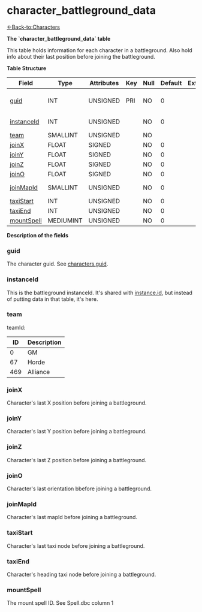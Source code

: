 # character\_battleground\_data

[<-Back-to:Characters](database-characters)

**The \`character\_battleground\_data\` table**

This table holds information for each character in a battleground. Also hold info about their last position before joining the battleground.

**Table Structure**

| Field            | Type         | Attributes | Key | Null | Default | Extra | Comment                  |
|------------------|--------------|------------|-----|------|---------|-------|--------------------------|
| [guid][1]        | INT      | UNSIGNED   | PRI | NO   | 0       |       | Global Unique Identifier |
| [instanceId][2]  | INT      | UNSIGNED   |     | NO   | 0       |       | Instance Identifier      |
| [team][3]        | SMALLINT  | UNSIGNED   |     | NO   |         |       |                          |
| [joinX][4]       | FLOAT        | SIGNED     |     | NO   | 0       |       |                          |
| [joinY][5]       | FLOAT        | SIGNED     |     | NO   | 0       |       |                          |
| [joinZ][6]       | FLOAT        | SIGNED     |     | NO   | 0       |       |                          |
| [joinO][7]       | FLOAT        | SIGNED     |     | NO   | 0       |       |                          |
| [joinMapId][8]   | SMALLINT  | UNSIGNED   |     | NO   | 0       |       | Map Identifier           |
| [taxiStart][9]   | INT      | UNSIGNED   |     | NO   | 0       |       |                          |
| [taxiEnd][10]    | INT      | UNSIGNED   |     | NO   | 0       |       |                          |
| [mountSpell][11] | MEDIUMINT | UNSIGNED   |     | NO   | 0       |       |                          |

[1]: #guid
[2]: #instanceid
[3]: #team
[4]: #joinx
[5]: #joiny
[6]: #joinz
[7]: #joino
[8]: #joinmapid
[9]: #taxistart
[10]: #taxiend
[11]: #mountspell

**Description of the fields**

### guid

The character guid. See [characters.guid](characters#guid).

### instanceId

This is the battleground instanceId. It's shared with [instance.id](instance#id), but instead of putting data in that table, it's here.

### team

teamId:

| ID  | Description |
|-----|-------------|
| 0   | GM          |
| 67  | Horde       |
| 469 | Alliance    |

### joinX

Character's last X position before joining a battleground.

### joinY

Character's last Y position before joining a battleground.

### joinZ

Character's last Z position before joining a battleground.

### joinO

Character's last orientation bbefore joining a battleground.

### joinMapId

Character's last mapId before joining a battleground.

### taxiStart

Character's last taxi node before joining a battleground.

### taxiEnd

Character's heading taxi node before joining a battleground.

### mountSpell

The mount spell ID. See Spell.dbc column 1

